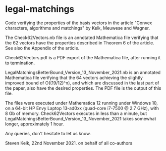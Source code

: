 # legal-matchings
Code verifying the properties of the basis vectors in the article "Convex characters, algorithms and matchings" by Kelk, Meuwese and Wagner.

The Check62Vectors.nb file is an annotated Mathematica file verifying that the 62 vectors have the properties described in Theorem 6 of the article. See also the Appendix of the article.

Check62Vectors.pdf is a PDF export of the Mathematica file, after running it to termination.

LegalMatchingsBetterBound_Version_13_November_2021.nb is an annotated Mathematica file verifying that the 64 vectors achieving the slightly improved bound of O((19/12)^n), and which are discussed in the last part of the paper, also have the desired properties. The PDF file is the output of this file.

The files were executed under Mathematica 12 running under Windows 10, on a 64-bit HP Envy Laptop 13-ad0xx (quad-core
i7-7500 @ 2.7 GHz), with 8 Gb of memory. Check62Vectors executes in less than a minute, but LegalMatchingsBetterBound_Version_13_November_2021 takes somewhat longer,
approximately 1 hour.

Any queries, don't hesitate to let us know.

Steven Kelk, 22nd November 2021.
on behalf of all co-authors

